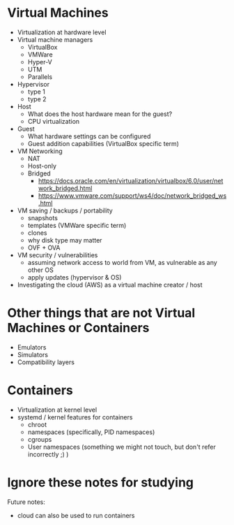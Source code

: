 # Virtual Machines

- Virtualization at hardware level
- Virtual machine managers
    - VirtualBox
    - VMWare
    - Hyper-V
    - UTM
    - Parallels
- Hypervisor
    - type 1
    - type 2
- Host
    - What does the host hardware mean for the guest?
    - CPU virtualization
- Guest
    - What hardware settings can be configured
    - Guest addition capabilities (VirtualBox specific term)
- VM Networking
    - NAT
    - Host-only
    - Bridged
        - https://docs.oracle.com/en/virtualization/virtualbox/6.0/user/network_bridged.html
        - https://www.vmware.com/support/ws4/doc/network_bridged_ws.html 
- VM saving / backups / portability
    - snapshots
    - templates (VMWare specific term)
    - clones
    - why disk type may matter
    - OVF + OVA
- VM security / vulnerabilities
    - assuming network access to world from VM, as vulnerable as any other OS
    - apply updates (hypervisor & OS)
- Investigating the cloud (AWS) as a virtual machine creator / host

# Other things that are not Virtual Machines or Containers

- Emulators
- Simulators
- Compatibility layers

# Containers

- Virtualization at kernel level
- systemd / kernel features for containers
    - chroot
    - namespaces (specifically, PID namespaces)
    - cgroups
    - User namespaces (something we might not touch, but don't refer incorrectly ;) )
    


# Ignore these notes for studying

Future notes:
 - cloud can also be used to run containers
